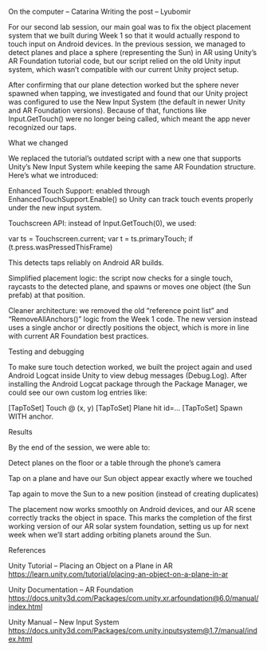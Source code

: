 On the computer – Catarina
Writing the post – Lyubomir

For our second lab session, our main goal was to fix the object placement system that we built during Week 1 so that it would actually respond to touch input on Android devices. In the previous session, we managed to detect planes and place a sphere (representing the Sun) in AR using Unity’s AR Foundation tutorial code, but our script relied on the old Unity input system, which wasn’t compatible with our current Unity project setup.

After confirming that our plane detection worked but the sphere never spawned when tapping, we investigated and found that our Unity project was configured to use the New Input System (the default in newer Unity and AR Foundation versions). Because of that, functions like Input.GetTouch() were no longer being called, which meant the app never recognized our taps.

What we changed

We replaced the tutorial’s outdated script with a new one that supports Unity’s New Input System while keeping the same AR Foundation structure.
Here’s what we introduced:

Enhanced Touch Support: enabled through EnhancedTouchSupport.Enable() so Unity can track touch events properly under the new input system.

Touchscreen API: instead of Input.GetTouch(0), we used:

var ts = Touchscreen.current;
var t = ts.primaryTouch;
if (t.press.wasPressedThisFrame)

This detects taps reliably on Android AR builds.

Simplified placement logic: the script now checks for a single touch, raycasts to the detected plane, and spawns or moves one object (the Sun prefab) at that position.

Cleaner architecture: we removed the old “reference point list” and “RemoveAllAnchors()” logic from the Week 1 code. The new version instead uses a single anchor or directly positions the object, which is more in line with current AR Foundation best practices.

Testing and debugging

To make sure touch detection worked, we built the project again and used Android Logcat inside Unity to view debug messages (Debug.Log). After installing the Android Logcat package through the Package Manager, we could see our own custom log entries like:

[TapToSet] Touch @ (x, y)
[TapToSet] Plane hit id=...
[TapToSet] Spawn WITH anchor.

Results

By the end of the session, we were able to:

Detect planes on the floor or a table through the phone’s camera

Tap on a plane and have our Sun object appear exactly where we touched

Tap again to move the Sun to a new position (instead of creating duplicates)

The placement now works smoothly on Android devices, and our AR scene correctly tracks the object in space. This marks the completion of the first working version of our AR solar system foundation, setting us up for next week when we’ll start adding orbiting planets around the Sun.

References

Unity Tutorial – Placing an Object on a Plane in AR
https://learn.unity.com/tutorial/placing-an-object-on-a-plane-in-ar

Unity Documentation – AR Foundation
https://docs.unity3d.com/Packages/com.unity.xr.arfoundation@6.0/manual/index.html

Unity Manual – New Input System
https://docs.unity3d.com/Packages/com.unity.inputsystem@1.7/manual/index.html
